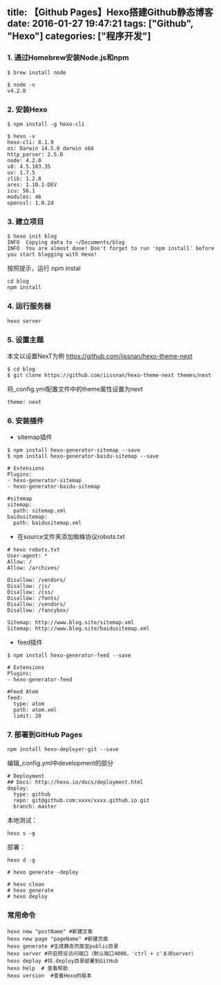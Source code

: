 title: 【Github Pages】Hexo搭建Github静态博客
date: 2016-01-27 19:47:21
tags: ["Github", "Hexo"]
categories: ["程序开发"]
---
### 1. 通过Homebrew安装Node.js和npm

```
$ brew install node

$ node -v
v4.2.0
```

### 2. 安装Hexo
```
$ npm install -g hexo-cli

$ hexo -v
hexo-cli: 0.1.9
os: Darwin 14.5.0 darwin x64
http_parser: 2.5.0
node: 4.2.0
v8: 4.5.103.35
uv: 1.7.5
zlib: 1.2.8
ares: 1.10.1-DEV
icu: 56.1
modules: 46
openssl: 1.0.2d
```

<!-- more -->

### 3. 建立项目
```
$ hexo init blog
INFO  Copying data to ~/Documents/blog
INFO  You are almost done! Don't forget to run 'npm install' before you start blogging with Hexo!
```
按照提示，运行 npm instal

```
cd blog
npm install
```

### 4. 运行服务器
```
hexo server
```

### 5. 设置主题
本文以设置NexT为例
https://github.com/iissnan/hexo-theme-next

```
$ cd blog
$ git clone https://github.com/iissnan/hexo-theme-next themes/next
```

将_config.yml配置文件中的theme属性设置为next

```
theme: next
```


### 6. 安装插件

- sitemap插件

```
$ npm install hexo-generator-sitemap --save
$ npm install hexo-generator-baidu-sitemap --save
```

```
# Extensions
Plugins:
- hexo-generator-sitemap
- hexo-generator-baidu-sitemap

#sitemap
sitemap:
  path: sitemap.xml
baidusitemap:
  path: baidusitemap.xml
```

- 在source文件夹添加蜘蛛协议robots.txt

```
# hexo robots.txt
User-agent: *
Allow: /
Allow: /archives/

Disallow: /vendors/
Disallow: /js/
Disallow: /css/
Disallow: /fonts/
Disallow: /vendors/
Disallow: /fancybox/

Sitemap: http://www.blog.site/sitemap.xml
Sitemap: http://www.blog.site/baidusitemap.xml
```

- feed插件

```
$ npm install hexo-generator-feed --save
```

```
# Extensions
Plugins:
- hexo-generator-feed

#Feed Atom
feed:
  type: atom
  path: atom.xml
  limit: 20
```

### 7. 部署到GitHub Pages
```
npm install hexo-deployer-git --save
```

编辑_config.yml中development的部分

```
# Deployment
## Docs: http://hexo.io/docs/deployment.html
deploy:
  type: github
  repo: git@github.com:xxxx/xxxx.github.io.git
  branch: master
```

本地测试：

```
hexo s -g
```

部署：

```
hexo d -g

# hexo generate -deploy

# hexo clean
# hexo generate
# hexo deploy
```

### 常用命令
```
hexo new "postName" #新建文章
hexo new page "pageName" #新建页面
hexo generate #生成静态页面至public目录
hexo server #开启预览访问端口（默认端口4000，'ctrl + c'关闭server）
hexo deploy #将.deploy目录部署到GitHub
hexo help  # 查看帮助
hexo version  #查看Hexo的版本
```
